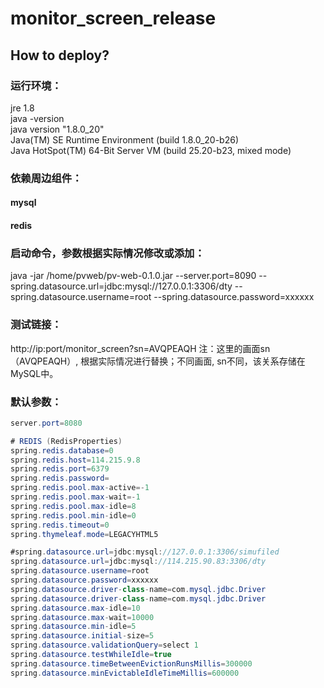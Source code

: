 # monitor_screen_release
## How to deploy?
### 运行环境：
jre 1.8   
java -version    
java version "1.8.0_20"    
Java(TM) SE Runtime Environment (build 1.8.0_20-b26)    
Java HotSpot(TM) 64-Bit Server VM (build 25.20-b23, mixed mode)

### 依赖周边组件：
#### mysql


#### redis

### 启动命令，参数根据实际情况修改或添加：
java -jar /home/pvweb/pv-web-0.1.0.jar  --server.port=8090 --spring.datasource.url=jdbc:mysql://127.0.0.1:3306/dty --spring.datasource.username=root --spring.datasource.password=xxxxxx

### 测试链接：
http://ip:port/monitor_screen?sn=AVQPEAQH
注：这里的画面sn（AVQPEAQH）, 根据实际情况进行替换；不同画面, sn不同，该关系存储在MySQL中。


### 默认参数：
```java
server.port=8080

# REDIS (RedisProperties)
spring.redis.database=0
spring.redis.host=114.215.9.8
spring.redis.port=6379
spring.redis.password=
spring.redis.pool.max-active=-1
spring.redis.pool.max-wait=-1
spring.redis.pool.max-idle=8
spring.redis.pool.min-idle=0
spring.redis.timeout=0
spring.thymeleaf.mode=LEGACYHTML5

#spring.datasource.url=jdbc:mysql://127.0.0.1:3306/simufiled
spring.datasource.url=jdbc:mysql://114.215.90.83:3306/dty
spring.datasource.username=root
spring.datasource.password=xxxxxx
spring.datasource.driver-class-name=com.mysql.jdbc.Driver
spring.datasource.driver-class-name=com.mysql.jdbc.Driver
spring.datasource.max-idle=10
spring.datasource.max-wait=10000
spring.datasource.min-idle=5
spring.datasource.initial-size=5
spring.datasource.validationQuery=select 1
spring.datasource.testWhileIdle=true
spring.datasource.timeBetweenEvictionRunsMillis=300000
spring.datasource.minEvictableIdleTimeMillis=600000

```
